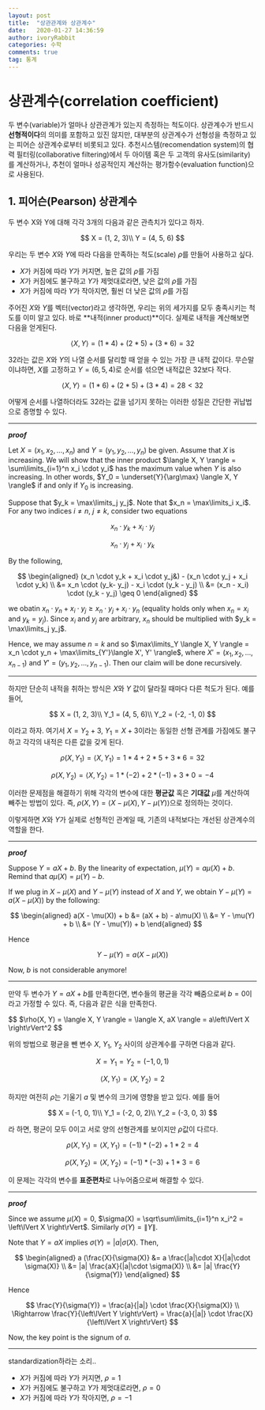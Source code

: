 ```yaml
---
layout: post
title:  "상관관계와 상관계수"
date:   2020-01-27 14:36:59
author: ivoryRabbit
categories: 수학
comments: true
tag: 통계
---
```


# 상관계수(correlation coefficient)

두 변수(variable)가 얼마나 상관관계가 있는지 측정하는 척도이다. 상관계수가 반드시 **선형적이다**의 의미를 포함하고 있진 않지만, 대부분의 상관계수가 선형성을 측정하고 있는 피어슨 상관계수로부터 비롯되고 있다. 추천시스템(recomendation system)의 협력 필터링(collaborative filtering)에서 두 아이템 혹은 두 고객의 유사도(similarity)를 계산하거나, 추천이 얼마나 성공적인지 계산하는 평가함수(evaluation function)으로 사용된다.

## 1. 피어슨(Pearson) 상관계수

두 변수 X와 Y에 대해 각각 3개의 다음과 같은 관측치가 있다고 하자.

$$ X = (1, 2, 3)\\ Y = (4, 5, 6) $$

우리는 두 변수 $X$와 $Y$에 따라 다음을 만족하는 척도(scale) $\rho$를 만들어 사용하고 싶다.

- $X$가 커짐에 따라 $Y$가 커지면, 높은 값의 $\rho$를 가짐
- $X$가 커짐에도 불구하고 $Y$가 제멋대로라면, 낮은 값의 $\rho$를 가짐
- $X$가 커짐에 따라 $Y$가 작아지면, 훨씬 더 낮은 값의 $\rho$를 가짐

주어진 $X$와 $Y$를 벡터(vector)라고 생각하면, 우리는 위의 세가지를 모두 충족시키는 척도를 이미 알고 있다. 바로 **내적(inner product)**이다. 실제로 내적을 계산해보면 다음을 얻게된다.

$$\langle X, Y \rangle = (1 * 4) + (2 * 5) + (3 * 6) = 32$$

32라는 값은 $X$와 $Y$의 나열 순서를 달리할 때 얻을 수 있는 가장 큰 내적 값이다. 무슨말이냐하면, $X$를 고정하고 $Y = (6, 5, 4)$로 순서를 섞으면 내적값은 32보다 작다.

$$\langle X, Y \rangle = (1 * 6) + (2 * 5) + (3 * 4) = 28 < 32$$

어떻게 순서를 나열하더라도 32라는 값을 넘기지 못하는 이러한 성질은 간단한 귀납법으로 증명할 수 있다.

---
**_proof_**

Let $X = (x_1, x_2, \ldots, x_n)$ and $Y = (y_1, y_2, \ldots, y_n)$ be given. Assume that $X$ is increasing. We will show that the inner product $\langle X, Y \rangle = \sum\limits_{i=1}^n x_i \cdot y_i$ has the maximum value when $Y$ is also increasing. In other words, $Y_0 = \underset{Y}{\arg\max} \langle X, Y \rangle$ if and only if $Y_0$ is increasing.

Suppose that $y_k = \max\limits_j y_j$. Note that $x_n = \max\limits_i x_i$. For any two indices $i\neq n$, $j\neq k$, consider two equations

$$x_n \cdot y_k + x_i \cdot y_j$$

$$x_n \cdot y_j + x_i \cdot y_k$$

By the following,

$$
\begin{aligned}
(x_n \cdot y_k + x_i \cdot y_j&) - (x_n \cdot y_j + x_i \cdot y_k) 
\\ &= x_n \cdot (y_k- y_j) - x_i \cdot (y_k - y_j)
\\ &= (x_n - x_i) \cdot (y_k - y_j) \geq 0
\end{aligned}
$$

we obatin $x_n \cdot y_n + x_i \cdot y_j \geq x_n \cdot y_j + x_i \cdot y_n$ (equality holds only when $x_n = x_i$ and $y_k = y_j$). Since $x_i$ and $y_j$ are arbitrary, $x_n$ should be multiplied with $y_k = \max\limits_j y_j$.

Hence, we may assume $n = k$ and so $\max\limits_Y \langle X, Y \rangle = x_n \cdot y_n + \max\limits_{Y'}\langle X', Y' \rangle$, where $X' = (x_1, x_2, \ldots, x_{n-1})$ and $Y' = (y_1, y_2, \ldots, y_{n-1})$. Then our claim will be done recursively.

---

하지만 단순히 내적을 취하는 방식은 $X$와 $Y$ 값이 달라질 때마다 다른 척도가 된다. 예를 들어, 

$$ X = (1, 2, 3)\\ Y_1 = (4, 5, 6)\\ Y_2 = (-2, -1, 0) $$

이라고 하자. 여기서 $X = Y_2 + 3$, $Y_1 = X + 3$이라는 동일한 선형 관계를 가짐에도 불구하고 각각의 내적은 다른 값을 갖게 된다.

$$ \rho(X, Y_1) = \langle X, Y_1 \rangle = 1*4 + 2*5 + 3*6 = 32 $$

$$ \rho(X, Y_2) = \langle X, Y_2 \rangle = 1*(-2) + 2*(-1) + 3*0 = -4 $$

이러한 문제점을 해결하기 위해 각각의 변수에 대한 **평균값** 혹은 **기대값** $\mu$를 계산하여 빼주는 방법이 있다. 즉, $\rho(X, Y) = \langle X - \mu(X), Y - \mu(Y) \rangle$으로 정의하는 것이다.

이렇게하면 $X$와 $Y$가 실제로 선형적인 관계일 때, 기존의 내적보다는 개선된 상관계수의 역할을 한다.

---
**_proof_**

Suppose $Y = aX + b$. By the linearity of expectation, $\mu(Y) = a\mu(X) + b$. Remind that $a\mu(X) = \mu(Y) - b$.

If we plug in $X-\mu(X)$ and $Y-\mu(Y)$ instead of $X$ and $Y$, we obtain $Y-\mu(Y) = a(X-\mu(X))$ by the following:

$$
\begin{aligned}
a(X - \mu(X)) + b &= (aX + b) - a\mu(X)
\\ &= Y - \mu(Y) + b
\\ &= (Y - \mu(Y)) + b
\end{aligned}
$$

Hence

$$
Y - \mu(Y) = a(X - \mu(X))
$$

Now, $b$ is not considerable anymore! 

---

만약 두 변수가 $Y = aX + b$를 만족한다면, 변수들의 평균을 각각 빼줌으로써 $b = 0$이라고 가정할 수 있다. 즉, 다음과 같은 식을 만족한다.

$$ $\rho(X, Y) = \langle X, Y \rangle = \langle X, aX \rangle = a\left\lVert X \right\rVert^2 $$

위의 방법으로 평균을 뺀 변수 $X$, $Y_1$, $Y_2$ 사이의 상관계수를 구하면 다음과 같다.

$$ X = Y_1 = Y_2 = (-1, 0, 1)$$

$$ \langle X, Y_1 \rangle = \langle X, Y_2 \rangle = 2 $$

하지만 여전히 $\rho$는 기울기 $a$ 및 변수의 크기에 영향을 받고 있다. 예를 들어

$$ X = (-1, 0, 1)\\ Y_1 = (-2, 0, 2)\\ Y_2 = (-3, 0, 3) $$

라 하면, 평균이 모두 $0$이고 서로 양의 선형관계를 보이지만 $\rho$값이 다르다.

$$ \rho(X, Y_1) = \langle X, Y_1 \rangle = (-1)*(-2) + 1*2 = 4 $$

$$ \rho(X, Y_2) = \langle X, Y_2 \rangle = (-1)*(-3) + 1*3 = 6 $$

이 문제는 각각의 변수를 **표준편차**로 나누어줌으로써 해결할 수 있다.

---
**_proof_**

Since we assume $\mu(X) = 0$, $\sigma(X) = \sqrt\sum\limits_{i=1}^n x_i^2 = \left\lVert X \right\rVert$. Similarly $\sigma(Y) =  \left\lVert Y \right\rVert$.

Note that $Y = aX$ implies $\sigma(Y) = |a|\sigma(X)$. Then,

$$
\begin{aligned}
a (\frac{X}{\sigma(X)} &= a \frac{|a|\cdot X}{|a|\cdot \sigma(X)}
\\ &= |a| \frac{aX}{|a|\cdot \sigma(X)}
\\ &= |a| \frac{Y}{\sigma(Y)}
\end{aligned}
$$

Hence

$$
\frac{Y}{\sigma(Y)} = \frac{a}{|a|} \cdot \frac{X}{\sigma(X)}
\\ \Rightarrow \frac{Y}{\left\lVert Y \right\rVert} = \frac{a}{|a|} \cdot \frac{X}{\left\lVert X \right\rVert}
$$

Now, the key point is the signum of $a$.

---

standardization하라는 소리..



- $X$가 커짐에 따라 $Y$가 커지면, $\rho = 1$
- $X$가 커짐에도 불구하고 $Y$가 제멋대로라면, $\rho = 0$
- $X$가 커짐에 따라 $Y$가 작아지면, $\rho = -1$
